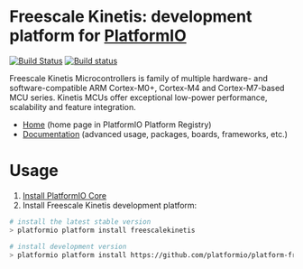 # Freescale Kinetis: development platform for [PlatformIO](http://platformio.org)
[![Build Status](https://travis-ci.org/platformio/platform-freescalekinetis.svg?branch=develop)](https://travis-ci.org/platformio/platform-freescalekinetis)
[![Build status](https://ci.appveyor.com/api/projects/status/gbf7v0d19qir2o05/branch/develop?svg=true)](https://ci.appveyor.com/project/ivankravets/platform-freescalekinetis/branch/develop)

Freescale Kinetis Microcontrollers is family of multiple hardware- and software-compatible ARM Cortex-M0+, Cortex-M4 and Cortex-M7-based MCU series. Kinetis MCUs offer exceptional low-power performance, scalability and feature integration.

* [Home](http://platformio.org/platforms/freescalekinetis) (home page in PlatformIO Platform Registry)
* [Documentation](http://docs.platformio.org/page/platforms/freescalekinetis.html) (advanced usage, packages, boards, frameworks, etc.)

# Usage

1. [Install PlatformIO Core](http://docs.platformio.org/en/latest/core.html)
2. Install Freescale Kinetis development platform:
```bash
# install the latest stable version
> platformio platform install freescalekinetis

# install development version
> platformio platform install https://github.com/platformio/platform-freescalekinetis.git
```
